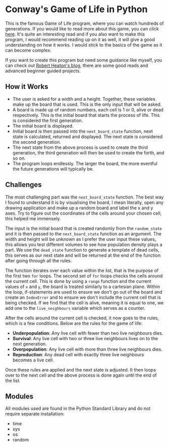 # Conway's Game of Life in Python

This is the famous Game of Life program, where you can watch hundreds of generations. If you would like to read more about this game, you can click [here](https://en.wikipedia.org/wiki/Conway%27s_Game_of_Life). It's quite an interesting read and if you also want to make this program, I would recommend reading up on it as well, it will give a good understanding on how it works. I would stick to the basics of the game as it can become complex.

If you want to create this program but need some guidance like myself, you can check out [Robert Heaton's blog](https://robertheaton.com/2018/07/20/project-2-game-of-life/), there are some good reads and advanced beginner guided projects.

## How it Works

* The user is asked for a width and a height. Together, these variables make up the board that is used. This is the only input that will be asked.
* A board is made up of random numbers, each cell is 1 or 0, alive or dead respectively. This is the initial board that starts the process of life. This is considered the first generation.
* The initial board is displayed.
* Initial board is then passed into the `next_board_state` function, next state is calculated, returned and displayed. The next state is considered the second generation.
* The next state from the above process is used to create the third generation, the third generation will then be used to create the forth, and so on.
* The program loops endlessly. The larger the board, the more eventful the future generations will typically be.

## Challenges

The most challenging part was the `next_board_state` function. The best way I found to understand it is by visualising the board, I mean literally, open any drawing application and make up a random board and label the x and y axes. Try to figure out the coordinates of the cells around your chosen cell, this helped me immensely.

The input is the initial board that is created randomly from the `random_state` and it is then passed to the `next_board_state` function as an argument. The width and height will be unknown as I prefer the user input these values, this allows you test different volumes to see how population density plays a part. We use the `dead_state` function to generate a template of dead cells, this serves as our next state and will be returned at the end of the function after going through all the rules.

The function iterates over each value within the list, that is the purpose of the first two `for` loops. The second set of `for` loops checks the cells around the current cell. This is done by using a `range` function and the current values of `x` and `y`, the board is treated similarly to a cartesian plane. Within the loop, if-statements are used to ensure we don't go out of the board and create an `IndexError` and to ensure we don't include the current cell that is being checked. If we find that the cell is alive, meaning it is equal to one, we add one to the `live_neighbours` variable which serves as a counter.

After the cells around the current cell is checked, it now goes to the rules, which is a few conditions. Below are the rules for the game of life:

* **Underpopulation**: Any live cell with fewer than two live neighbours dies.
* **Survival**: Any live cell with two or three live neighbours lives on to the next generation.
* **Overpopulation**: Any live cell with more than three live neighbours dies.
* **Reproduction**: Any dead cell with exactly three live neighbours becomes a live cell.

Once these rules are applied and the next state is adjusted. It then loops over to the next cell and the above process is done again until the end of the list.

## Modules

All modules used are found in the Python Standard Library and do not require separate installation:

* time
* sys
* os
* random



